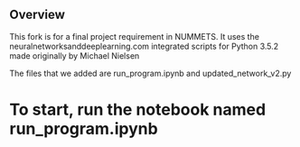 ## Overview
This fork is for a final project requirement in NUMMETS. It uses the neuralnetworksanddeeplearning.com 
integrated scripts for Python 3.5.2 made originally by Michael Nielsen

The files that we added are run_program.ipynb and updated_network_v2.py
# To start, run the notebook named run_program.ipynb



